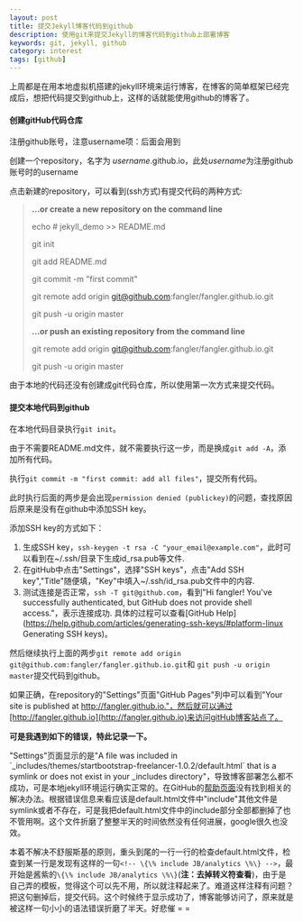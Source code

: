 ```yaml
---
layout: post
title: 提交Jekyll博客代码到github
description: 使用git来提交Jekyll的博客代码到github上部署博客
keywords: git, jekyll, github
category: interest
tags: [github]
---
```


上周都是在用本地虚拟机搭建的jekyll环境来运行博客，在博客的简单框架已经完成后，想把代码提交到github上，这样的话就能使用github的博客了。

#### 创建gitHub代码仓库
注册github账号，注意username项：后面会用到

创建一个repository，名字为 *username*.github.io，此处*username*为注册github账号时的username

点击新建的repository，可以看到(ssh方式)有提交代码的两种方式:

>**…or create a new repository on the command line**
>
>
>echo # jekyll_demo >> README.md
>
>git init
>
>git add README.md
>
>git commit -m "first commit"
>
>git remote add origin git@github.com:fangler/fangler.github.io.git
>
>git push -u origin master
>
>**…or push an existing repository from the command line**
>
>
>git remote add origin git@github.com:fangler/fangler.github.io.git
>
>git push -u origin master

由于本地的代码还没有创建成git代码仓库，所以使用第一次方式来提交代码。

#### 提交本地代码到github
在本地代码目录执行`git init`。

由于不需要README.md文件，就不需要执行这一步，而是换成`git add -A`，添加所有代码。

执行`git commit -m "first commit: add all files"`，提交所有代码。

此时执行后面的两步是会出现`permission denied (publickey)`的问题，查找原因后原来是没有在github中添加SSH key。

添加SSH key的方式如下：

1. 生成SSH key，`ssh-keygen -t rsa -C "your_email@example.com"`，此时可以看到在~/.ssh/目录下生成id_rsa.pub等文件.
2. 在gitHub中点击"Settings"，选择"SSH keys"，点击"Add SSH key","Title"随便填，"Key"中填入~/.ssh/id_rsa.pub文件中的内容.
3. 测试连接是否正常，`ssh -T git@github.com`，看到"Hi fangler! You've successfully authenticated, but GitHub does not provide shell access."，表示连接成功.
具体的过程可以查看[GitHub Help](https://help.github.com/articles/generating-ssh-keys/#platform-linux Generating SSH keys)。

然后继续执行上面的两步`git remote add origin git@github.com:fangler/fangler.github.io.git`和
`git push -u origin master`提交代码到github。

如果正确，在repository的"Settings"页面"GitHub Pages"列中可以看到"Your site is published at http://fangler.github.io."，然后就可以通过[http://fangler.github.io](http://fangler.github.io)来访问gitHub博客站点了。

**可是我遇到如下的错误，特此记录一下。**

"Settings"页面显示的是"A file was included in \`_includes/themes/startbootstrap-freelancer-1.0.2/default.html\` that is a symlink or does not exist in your _includes directory"，导致博客部署怎么都不成功，可是本地jekyll环境运行确实正常的。在GitHub的[帮助页面](https://help.github.com/articles/page-build-failed-file-is-a-symlink/)没有找到相关的解决办法。根据错误信息来看应该是default.html文件中"include"其他文件是symlink或者不存在，可是我把default.html文件中的include部分全部都删掉了也不管用啊。这个文件折磨了整整半天的时间依然没有任何进展，google很久也没效。

本着不解决不舒服斯基的原则，重头到尾的一行一行的检查default.html文件，检查到某一行是发现有这样的一句`<!-- \{\% include JB/analytics \%\} -->`，最开始是酱紫的`\{\% include JB/analytics \%\}`(**注：去掉转义符查看**)，由于是自己弄的模板，觉得这个可以先不用，所以就注释起来了。难道这样注释有问题？把这句删掉后，提交代码。这个时候终于显示成功了，博客能够访问了，原来就是被这样一句小小的语法错误折磨了半天。好悲催 = =

